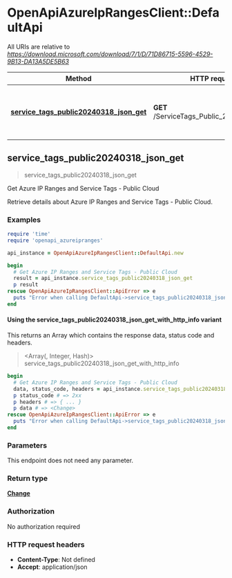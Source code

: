 # OpenApiAzureIpRangesClient::DefaultApi

All URIs are relative to *https://download.microsoft.com/download/7/1/D/71D86715-5596-4529-9B13-DA13A5DE5B63*

| Method | HTTP request | Description |
| ------ | ------------ | ----------- |
| [**service_tags_public20240318_json_get**](DefaultApi.md#service_tags_public20240318_json_get) | **GET** /ServiceTags_Public_20240318.json | Get Azure IP Ranges and Service Tags - Public Cloud |


## service_tags_public20240318_json_get

> <Change> service_tags_public20240318_json_get

Get Azure IP Ranges and Service Tags - Public Cloud

Retrieve details about Azure IP Ranges and Service Tags - Public Cloud.

### Examples

```ruby
require 'time'
require 'openapi_azureipranges'

api_instance = OpenApiAzureIpRangesClient::DefaultApi.new

begin
  # Get Azure IP Ranges and Service Tags - Public Cloud
  result = api_instance.service_tags_public20240318_json_get
  p result
rescue OpenApiAzureIpRangesClient::ApiError => e
  puts "Error when calling DefaultApi->service_tags_public20240318_json_get: #{e}"
end
```

#### Using the service_tags_public20240318_json_get_with_http_info variant

This returns an Array which contains the response data, status code and headers.

> <Array(<Change>, Integer, Hash)> service_tags_public20240318_json_get_with_http_info

```ruby
begin
  # Get Azure IP Ranges and Service Tags - Public Cloud
  data, status_code, headers = api_instance.service_tags_public20240318_json_get_with_http_info
  p status_code # => 2xx
  p headers # => { ... }
  p data # => <Change>
rescue OpenApiAzureIpRangesClient::ApiError => e
  puts "Error when calling DefaultApi->service_tags_public20240318_json_get_with_http_info: #{e}"
end
```

### Parameters

This endpoint does not need any parameter.

### Return type

[**Change**](Change.md)

### Authorization

No authorization required

### HTTP request headers

- **Content-Type**: Not defined
- **Accept**: application/json

